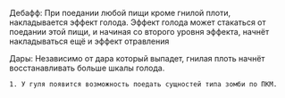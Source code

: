 Дебафф:
	При поедании любой пищи кроме гнилой плоти, накладывается эффект голода.
	Эффект голода может стакаться от поедании этой пищи, и начиная со второго уровня эффекта, начнёт накладываться ещё и эффект отравления

Дары:
	Независимо от дара который выпадет, гнилая плоть начнёт восстанавливать больше шкалы голода.
	
	1. У гуля появится возможность поедать сущностей типа зомби по ПКМ.